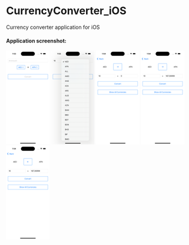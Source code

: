 # CurrencyConverter_iOS
Currency converter application for iOS

#### Application screenshot:</br>
<img src="screenshot1.png"  alt="Application screenshot"  width="118"  height="255">
<img src="screenshot2.png"  alt="Application screenshot"  width="118"  height="255">
<img src="screenshot3.png"  alt="Application screenshot"  width="118"  height="255">
<img src="screenshot4.png"  alt="Application screenshot"  width="118"  height="255">
<img src="screenshot5.png"  alt="Application screenshot"  width="118"  height="255">
